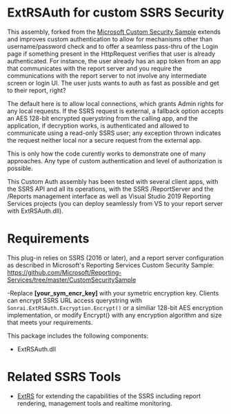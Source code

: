 # ExtRSAuth for custom SSRS Security
This assembly, forked from the [Microsoft Custom Security Sample](https://docs.microsoft.com/en-us/sql/reporting-services/security/configure-custom-or-forms-authentication-on-the-report-server?view=sql-server-ver15) extends and improves custom authentication to allow for mechanisms other than username/password check and to offer a seamless pass-thru of the Login page if something present in the HttpRequest verifies that user is already authenticated. For instance, the user already has an app token from an app that communicates with the report server and you require the communications with the report server to not involve any intermediate screen or login UI. The user justs wants to auth as fast as possible and get to their report, right?

The default here is to allow local connections, which grants Admin rights for any local requests. If the SSRS request is external, a fallback option accepts an AES 128-bit encrypted querystring from the calling app, and the application, if decryption works, is authenticated and allowed to communicate using a read-only SSRS user; any exception thrown indicates the request neither local nor a secure request from the external app.

This is only how the code curently works to demonstrate one of many approaches. Any type of custom authentication and level of authorization is possible.

This Custom Auth assembly has been tested with several client apps, with the SSRS API and all its operations, with the SSRS /ReportServer and the /Reports management interface as well as Visual Studio 2019 Reporting Services projects (you can deploy seamlessly from VS to your report server with ExtRSAuth.dll).

# Requirements
This plug-in relies on SSRS (2016 or later), and a report server configuration as described in Microsoft's Reporting Services Custom Security Sample: https://github.com/Microsoft/Reporting-Services/tree/master/CustomSecuritySample

-Replace **[your_sym_encr_key]** with your symetric encryption key. Clients can encrypt SSRS URL access querystring with `Sonrai.ExtRSAuth.Excryption.Encrypt()` or a similiar 128-bit AES encryption implementation, or modify Encrypt() with any encryption algorithm and size that meets your requirements.

This package includes the following components:
- ExtRSAuth.dll

# Related SSRS Tools
- [ExtRS](https://github.com/sonrai-LLC/ExtRS) for extending the capabilities of the SSRS including report rendering, management tools and realtime monitoring.
